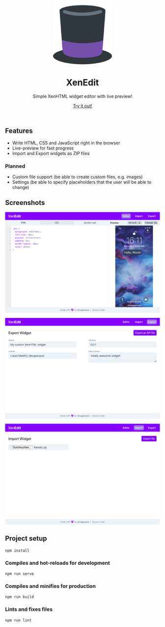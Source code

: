 <div align="center">
	<a href="https://mateffy.me/xenedit">
		<img src="public/img/icons/android-chrome-192x192.png">
	</a>
	<h1>XenEdit</h1>
	<p>
		Simple XenHTML widget editor with live preview!
	</p>
	<p>
		<a href="https://mateffy.me/xenedit">Try it out!</a>
	</p>
</div>

<br>

## Features

-   Write HTML, CSS and JavaScript right in the browser
-   Live-preview for fast progress
-   Import and Export widgets as ZIP files

### Planned

-   Custom file support (be able to create custom files, e.g. images)
-   Settings (be able to specify placeholders that the user will be able to change)

## Screenshots

<p align="center">
  <img src="screenshots/editor.png">
</p>
<p align="center">
  <img src="screenshots/export.png">
</p>
<p align="center">
  <img src="screenshots/import.png">
</p>

## Project setup

```
npm install
```

### Compiles and hot-reloads for development

```
npm run serve
```

### Compiles and minifies for production

```
npm run build
```

### Lints and fixes files

```
npm run lint
```
